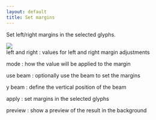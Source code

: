```yaml
---
layout: default
title: Set margins
---
```


Set left/right margins in the selected glyphs.

<div class='container'>

<div class='screenshot'>
  <img src='{{ site.url }}/images/glyphs/marginsSet.png' />
</div>

<div class='captions' markdown='1'>
left and right
: values for left and right margin adjustments

mode
: how the value will be applied to the margin

use beam
: optionally use the beam to set the margins

y beam
: define the vertical position of the beam

apply
: set margins in the selected glyphs

preview
: show a preview of the result in the background
</div>

</div>